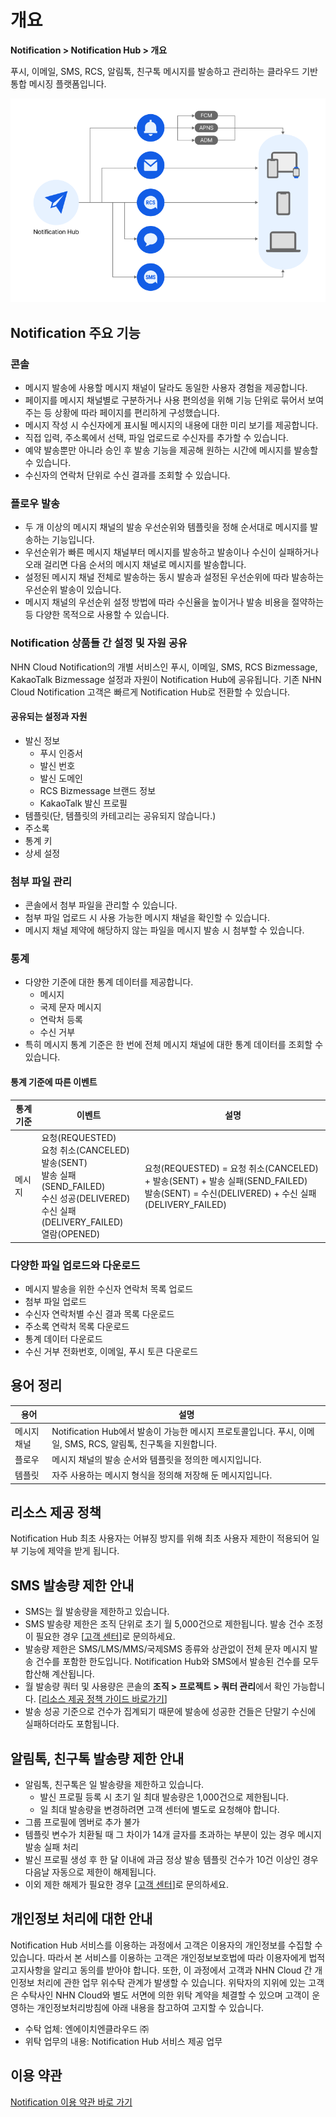 <h1>개요</h1>

**Notification > Notification Hub > 개요**

푸시, 이메일, SMS, RCS, 알림톡, 친구톡 메시지를 발송하고 관리하는 클라우드 기반 통합 메시징 플랫폼입니다.

![전체 구조](../img/overview_800.png)

<h2> Notification 주요 기능 </h2>

### 콘솔

* 메시지 발송에 사용할 메시지 채널이 달라도 동일한 사용자 경험을 제공합니다.
* 페이지를 메시지 채널별로 구분하거나 사용 편의성을 위해 기능 단위로 묶어서 보여주는 등 상황에 따라 페이지를 편리하게 구성했습니다.
* 메시지 작성 시 수신자에게 표시될 메시지의 내용에 대한 미리 보기를 제공합니다.
* 직접 입력, 주소록에서 선택, 파일 업로드로 수신자를 추가할 수 있습니다.
* 예약 발송뿐만 아니라 승인 후 발송 기능을 제공해 원하는 시간에 메시지를 발송할 수 있습니다.
* 수신자의 연락처 단위로 수신 결과를 조회할 수 있습니다.

### 플로우 발송

* 두 개 이상의 메시지 채널의 발송 우선순위와 템플릿을 정해 순서대로 메시지를 발송하는 기능입니다.
* 우선순위가 빠른 메시지 채널부터 메시지를 발송하고 발송이나 수신이 실패하거나 오래 걸리면 다음 순서의 메시지 채널로 메시지를 발송합니다.
* 설정된 메시지 채널 전체로 발송하는 동시 발송과 설정된 우선순위에 따라 발송하는 우선순위 발송이 있습니다.
* 메시지 채널의 우선순위 설정 방법에 따라 수신율을 높이거나 발송 비용을 절약하는 등 다양한 목적으로 사용할 수 있습니다.

### Notification 상품들 간 설정 및 자원 공유
NHN Cloud Notification의 개별 서비스인 푸시, 이메일, SMS, RCS Bizmessage, KakaoTalk Bizmessage 설정과 자원이 Notification Hub에 공유됩니다. 기존 NHN Cloud Notification 고객은 빠르게 Notification Hub로 전환할 수 있습니다.

#### 공유되는 설정과 자원
* 발신 정보
    * 푸시 인증서
    * 발신 번호
    * 발신 도메인
    * RCS Bizmessage 브랜드 정보
    * KakaoTalk 발신 프로필
* 템플릿(단, 템플릿의 카테고리는 공유되지 않습니다.)
* 주소록
* 통계 키
* 상세 설정

### 첨부 파일 관리
* 콘솔에서 첨부 파일을 관리할 수 있습니다.
* 첨부 파일 업로드 시 사용 가능한 메시지 채널을 확인할 수 있습니다.
* 메시지 채널 제약에 해당하지 않는 파일을 메시지 발송 시 첨부할 수 있습니다.

### 통계
* 다양한 기준에 대한 통계 데이터를 제공합니다.
    * 메시지 
    * 국제 문자 메시지
    * 연락처 등록
    * 수신 거부
* 특히 메시지 통계 기준은 한 번에 전체 메시지 채널에 대한 통계 데이터를 조회할 수 있습니다.

#### 통계 기준에 따른 이벤트

| 통계 기준 | 이벤트                                                                                                                                | 설명 |
| - |------------------------------------------------------------------------------------------------------------------------------------| - |
| 메시지 | 요청(REQUESTED)<br>요청 취소(CANCELED)<br>발송(SENT)<br>발송 실패(SEND_FAILED)<br>수신 성공(DELIVERED)<br>수신 실패(DELIVERY_FAILED)<br>열람(OPENED) | 요청(REQUESTED) = 요청 취소(CANCELED) + 발송(SENT) + 발송 실패(SEND_FAILED)<br>발송(SENT) = 수신(DELIVERED) + 수신 실패(DELIVERY_FAILED) 

### 다양한 파일 업로드와 다운로드
* 메시지 발송을 위한 수신자 연락처 목록 업로드
* 첨부 파일 업로드
* 수신자 연락처별 수신 결과 목록 다운로드
* 주소록 연락처 목록 다운로드
* 통계 데이터 다운로드
* 수신 거부 전화번호, 이메일, 푸시 토큰 다운로드

<h2>용어 정리</h2>

| 용어 | 설명                                                                          |
| - |-----------------------------------------------------------------------------|
| 메시지 채널 | Notification Hub에서 발송이 가능한 메시지 프로토콜입니다. 푸시, 이메일, SMS, RCS, 알림톡, 친구톡을 지원합니다. |
| 플로우 | 메시지 채널의 발송 순서와 템플릿을 정의한 메시지입니다.                                             |
| 템플릿 | 자주 사용하는 메시지 형식을 정의해 저장해 둔 메시지입니다.                                           |

<h2>리소스 제공 정책</h2>


Notification Hub 최초 사용자는 어뷰징 방지를 위해 최초 사용자 제한이 적용되어 일부 기능에 제약을 받게 됩니다.

<h2>SMS 발송량 제한 안내</h2>

* SMS는 월 발송량을 제한하고 있습니다.
* SMS 발송량 제한은 조직 단위로 초기 월 5,000건으로 제한됩니다. 발송 건수 조정이 필요한 경우 [[고객 센터](https://www.nhncloud.com/kr/support/inquiry)]로 문의하세요.
* 발송량 제한은 SMS/LMS/MMS/국제SMS 종류와 상관없이 전체 문자 메시지 발송 건수를 포함한 한도입니다. Notification Hub와 SMS에서 발송된 건수를 모두 합산해 계산됩니다.
* 월 발송량 쿼터 및 사용량은 콘솔의 **조직 > 프로젝트 > 쿼터 관리**에서 확인 가능합니다. [[리소스 제공 정책 가이드 바로가기](https://docs.nhncloud.com/ko/nhncloud/ko/resource-policy/#sms)]
* 발송 성공 기준으로 건수가 집계되기 때문에 발송에 성공한 건들은 단말기 수신에 실패하더라도 포함됩니다.

<h2>알림톡, 친구톡 발송량 제한 안내</h2>

* 알림톡, 친구톡은 일 발송량을 제한하고 있습니다.
  * 발신 프로필 등록 시 초기 일 최대 발송량은 1,000건으로 제한됩니다.
  * 일 최대 발송량을 변경하려면 고객 센터에 별도로 요청해야 합니다.
* 그룹 프로필에 멤버로 추가 불가
* 템플릿 변수가 치환될 때 그 차이가 14개 글자를 초과하는 부분이 있는 경우 메시지 발송 실패 처리
* 발신 프로필 생성 후 한 달 이내에 과금 정상 발송 템플릿 건수가 10건 이상인 경우 다음날 자동으로 제한이 해제됩니다.
* 이외 제한 해제가 필요한 경우 [[고객 센터](https://www.nhncloud.com/kr/support/inquiry)]로 문의하세요.

<h2>개인정보 처리에 대한 안내</h2>

Notification Hub 서비스를 이용하는 과정에서 고객은 이용자의 개인정보를 수집할 수 있습니다. 따라서 본 서비스를 이용하는 고객은 개인정보보호법에 따라 이용자에게 법적 고지사항을 알리고 동의를 받아야 합니다.
또한, 이 과정에서 고객과 NHN Cloud 간 개인정보 처리에 관한 업무 위수탁 관계가 발생할 수 있습니다. 위탁자의 지위에 있는 고객은 수탁사인 NHN Cloud와 별도 서면에 의한 위탁 계약을 체결할 수 있으며 고객이 운영하는 개인정보처리방침에 아래 내용을 참고하여 고지할 수 있습니다.

* 수탁 업체: 엔에이치엔클라우드 ㈜
* 위탁 업무의 내용: Notification Hub 서비스 제공 업무

<h2>이용 약관</h2>

[Notification 이용 약관 바로 가기](https://kr1-0lodw5frr5-real.api.nhncloudservice.com/popup/terms)
